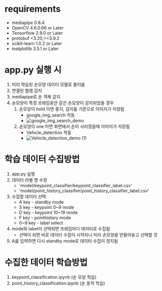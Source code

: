 # requirements
- mediapipe 0.8.4
- OpenCV 4.6.0.66 or Later
- Tensorflow 2.9.0 or Later
- protobuf <3.20,>=3.9.2
- scikit-learn 1.0.2 or Later
- matplotlib 3.5.1 or Later

# app.py 실행 시
1. 미리 학습된 손모양 데이터 모델로 불러옴
2. 연결된 웹캠 감지
3. mediapipe로 손 객체 감지
4. 손모양이 특정 프레임동안 같은 손모양이 감지되었을 경우
     1. 손모양이 hold 이면 중지, 검지를 기준으로 이미지가 저장됨
          - google_img_search 작동
          - ![google_img_search_demo](https://github.com/Adihang/hand-gesture-recognition-using-mediapipe/assets/56463432/78af6ce6-3256-4fdf-bfdd-94048bf63a64)
     2. 손모양이 one 이면 화면에서 손이 사라졌을때 이미지가 저장됨
          - Vehicle_detection 작동
          - ![Vehicle_detection_demo (1)](https://github.com/Adihang/hand-gesture-recognition-using-mediapipe/assets/56463432/80294e57-e36e-4271-ba03-6b0f621ee97b)


# 학습 데이터 수집방법
1. app.py 실행
2. 데이터 라벨 명 수정
     - 'model/keypoint_classifier/keypoint_classifier_label.csv'
     - 'model/point_history_classifier/point_history_classifier_label.csv'
3. 수집할 데이터 선택
     - A key - standby mode
     - S key - keypoint 0~9 mode
     - D key - keypoint 10~19 mode
     - F key - pointhistory mode
     - 0~9 key - label select
4. mode와 label이 선택되면 프레임마다 데이터로 수집됨
     - 선택이 되면 바로 데이터 수집이 시작되니 미리 손모양을 만들어놓고 선택할 것
5. A를 입력하면 다시 standby mode로 데이터 수집이 정지됨

# 수집한 데이터 학습방법
1. keypoint_classification.ipynb (손 모양 학습)
2. point_history_classification.ipynb (손 동작 학습)
